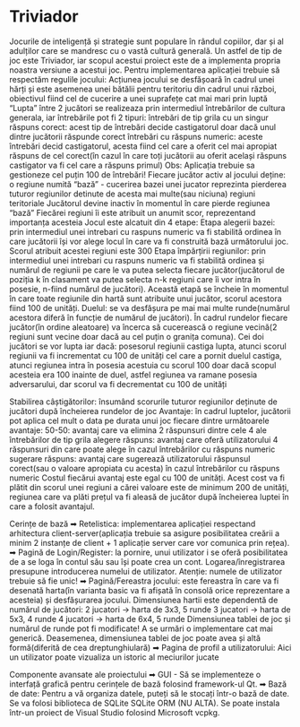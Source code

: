 # Triviador

Jocurile de inteligență și strategie sunt populare în rândul copiilor, dar și al adulților care se mandresc cu o vastă cultură generală. Un astfel de tip de joc este Triviador, iar scopul acestui proiect este de a implementa propria noastra versiune a acestui joc. Pentru implementarea aplicației trebuie să respectăm regulile jocului:
Acțiunea jocului se desfășoară în cadrul unei hărți și este asemenea unei bătălii pentru teritoriu din cadrul unui război, obiectivul fiind cel de cucerire a unei suprafețe cat mai mari prin luptă
“Lupta” între 2 jucători se realizeaza prin intermediul întrebărilor de cultura generala, iar întrebările pot fi 2 tipuri:
întrebări de tip grila cu un singur răspuns corect: acest tip de întrebări decide castigatorul doar dacă unul dintre jucătorii răspunde corect
întrebări cu răspuns numeric: aceste întrebări decid castigatorul, acesta fiind cel care a oferit cel mai apropiat răspuns de cel corect(în cazul în care toți jucătorii au oferit același răspuns castigator va fi cel care a răspuns primul)
	Obs: Aplicația trebuie sa gestioneze cel puțin 100 de întrebări!
Fiecare jucător activ al jocului deține:
o regiune numită “bază” - cucerirea bazei unei jucator reprezinta pierderea tuturor regiunilor detinute de acesta
mai multe(sau niciuna) regiuni teritoriale
Jucătorul devine inactiv în momentul în care pierde regiunea “bază”
Fiecărei regiuni îi este atribuit un anumit scor, reprezentand importanța acesteia
Jocul este alcatuit din 4 etape:
Etapa alegerii bazei: prin intermediul unei intrebari cu raspuns numeric va fi stabilită ordinea în care jucătorii își vor alege locul în care va fi construită bază următorului joc. Scorul atribuit acestei regiuni este 300
Etapa împărțirii regiunilor: prin intermediul unei intrebari cu raspuns numeric va fi stabilită ordinea și numărul de regiunii pe care le va putea selecta fiecare jucător(jucătorul de poziția k în clasament va putea selecta n-k regiuni care îi vor intra în posesie, n-fiind numărul de jucători). Această etapă se încheie în momentul în care toate regiunile din hartă sunt atribuite unui jucător, scorul acestora fiind 100 de unități.
Duelul: se va desfășura pe mai mai multe runde(numărul acestora diferă în funcție  de numărul de  jucători). În cadrul rundelor fiecare jucător(în ordine aleatoare) va încerca să cucerească o regiune vecină(2 regiuni sunt vecine doar dacă au cel puțin o granița comuna). Cei doi jucători se vor lupta iar dacă:
posesorul regiunii castiga lupta, atunci scorul regiunii va fi incrementat cu 100 de unități
cel care a pornit duelul castiga, atunci regiunea intra în posesia acestuia cu scorul 100 doar dacă scopul acesteia era 100 inainte de duel, astfel regiunea va ramane posesia adversarului, dar scorul va fi decrementat cu 100 de unități

Stabilirea câștigătorilor: însumând scorurile tuturor regiunilor deținute de jucători după încheierea rundelor de joc 
Avantaje: în cadrul luptelor, jucătorii pot aplica cel mult o data pe durata unui joc fiecare dintre următoarele avantaje:
50-50: avantaj care va elimina 2 răspunsuri dintre cele 4 ale întrebărilor de tip grila
alegere răspuns: avantaj care oferă utilizatorului 4 răspunsuri din care poate alege în cazul întrebărilor cu răspuns numeric 
 sugerare răspuns: avantaj care sugerează utilizatorului răspunsul corect(sau o valoare apropiata cu acesta) în cazul întrebărilor cu răspuns numeric 
Costul fiecărui avantaj este egal cu 100 de unități. Acest cost va fi plătit din scorul unei regiuni a cărei valoare este de minimum 200 de unități, regiunea care va plăti prețul va fi aleasă de jucător după încheierea luptei în care a folosit avantajul.


Cerințe de bază
➡ Retelistica: implementarea aplicației respectand arhitectura client-server(aplicația trebuie sa asigure posibilitatea creării a minim 2 instanțe de client + 1 aplicație server care vor comunica prin rețea). 
➡ Pagină de Login/Register: la pornire, unui utilizator i se oferă posibilitatea de a se loga în contul său sau își poate crea un cont. Logarea/înregistrarea presupune introducerea numelui de utilizator. Atenție: numele de utilizator trebuie să fie unic!
➡ Pagină/Fereastra jocului: este fereastra în care va fi desenată harta(în varianta basic va fi afișată în consolă orice reprezentare a acesteia) și desfășurarea jocului. Dimensiunea hartii este dependentă de numărul de jucători:
2 jucatori → harta  de 3x3, 5 runde
3 jucatori → harta  de 5x3, 4 runde 
4 jucatori → harta  de 6x4, 5 runde 
Dimensiunea tablei de joc și numărul de runde pot fi modificate! A se urmări o implementare cat mai generică. Deasemenea, dimensiunea tablei de joc poate avea și altă formă(diferită de cea dreptunghiulară)
➡ Pagina de profil a utilizatorului: Aici un utilizator poate vizualiza un istoric al meciurilor jucate 


Componente avansate ale proiectului
➡ GUI - Să se implementeze o interfață grafică pentru cerințele de bază folosind framework-ul Qt.
➡ Bază de date: Pentru a vă organiza datele, puteți să le stocați într-o bază de date. Se va folosi biblioteca de SQLite SQLite ORM (NU ALTA). Se poate instala într-un proiect de Visual Studio folosind Microsoft vcpkg.
